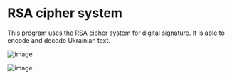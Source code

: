# RSA cipher system

This program uses the RSA cipher system for digital signature. It is able to encode and decode Ukrainian text.

![image](https://github.com/user-attachments/assets/5cda7098-0242-479a-9cf2-ef2741dd292a)

![image](https://github.com/user-attachments/assets/e855c155-3ade-41f8-838f-58cfc6d06ca8)

